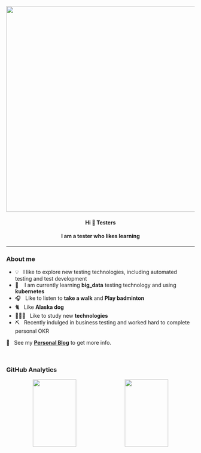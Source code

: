 <div align="center" width="100%">

  <img src="https://github.com/XuXuClassMate/XuXuClassMate/blob/master/img/tester.gif" width="550" />

  #### Hi 👋 Testers
  #### I am a tester who likes learning

</div>

---

### About me

- 💡 &nbsp;&nbsp;I like to explore new testing technologies, including automated testing and test development
- 📖 &nbsp;&nbsp; I am currently learning **big_data** testing technology and using **kubernetes**
- 🎧 &nbsp;&nbsp;Like to listen to **take a walk** and **Play badminton**
- 🐈‍ &nbsp;&nbsp;Like **Alaska dog**
- 🧑🏻‍💻 &nbsp;&nbsp;Like to study new **technologies**
- ⛏ &nbsp;&nbsp;Recently indulged in business testing and worked hard to complete personal OKR

📝 &nbsp;&nbsp;See my [**Personal Blog**](https://fgg6gzb6uk.feishu.cn/docx/LkwDdpLjnoIdGwxOH6zcRwEWnhd) to get more info.

<br />

### GitHub Analytics

<div align="center">
  <img height="180em" width="48%" src="https://github-readme-stats.vercel.app/api?username=XuXuClassMate&show_icons=true&theme=vue&include_all_commits=true&count_private=true"/>
  <img height="180em" width="48%" src="https://github-readme-stats.vercel.app/api/top-langs/?username=XuXuClassMate&layout=compact&langs_count=8&theme=vue"/>
</p>

